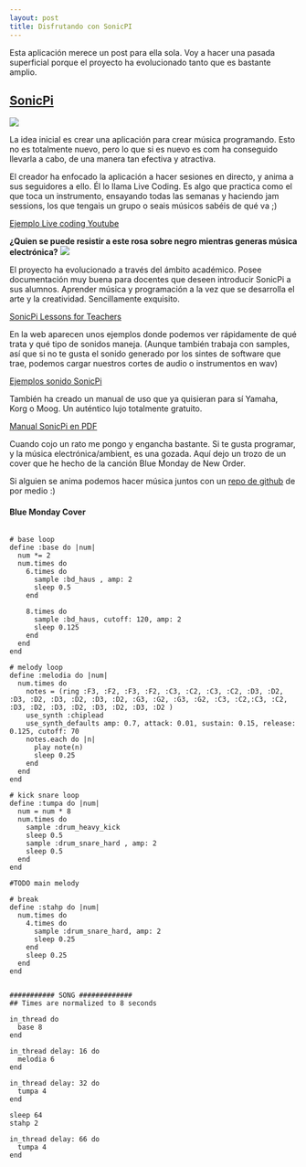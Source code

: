 ```yaml
---
layout: post
title: Disfrutando con SonicPI
---
```


Esta aplicación merece un post para ella sola.
Voy a hacer una pasada superficial porque el proyecto ha evolucionado tanto que es bastante amplio.
## [SonicPi](http://sonic-pi.net/)
![](https://i.imgur.com/uqhmqf2.png)

La idea inicial es crear una aplicación para crear música programando. Esto no es totalmente nuevo, pero lo que si es nuevo es com ha conseguido llevarla a cabo, de una manera tan efectiva y atractiva.

El creador ha enfocado la aplicación a hacer sesiones en directo, y anima a sus seguidores a ello. Él lo llama Live Coding. Es algo que practica como el que toca un instrumento, ensayando todas las semanas y haciendo jam sessions, los que tengais un grupo o seais músicos sabéis de qué va ;)


[Ejemplo Live coding Youtube](https://www.youtube.com/watch?v=KJPdbp1An2s)

**¿Quien se puede resistir a este rosa sobre negro mientras generas música electrónica?**
![](https://i.ytimg.com/vi/iJGb8chJHIE/maxresdefault.jpg)

El proyecto ha evolucionado a través del ámbito académico. Posee documentación muy buena para docentes que deseen introducir SonicPi a sus alumnos. Aprender música y programación a la vez que se desarrolla el arte y la creatividad. Sencillamente exquisito.

[SonicPi Lessons for Teachers](https://www.raspberrypi.org/learning/sonic-pi-lessons/
  )

En la web aparecen unos ejemplos donde podemos ver rápidamente de qué trata y qué tipo de sonidos maneja. (Aunque también trabaja con samples, así que si no te gusta el sonido generado por los sintes de software que trae, podemos cargar nuestros cortes de audio o instrumentos en wav)

[Ejemplos sonido SonicPi](http://sonic-pi.net/#examples)


También ha creado un manual de uso que ya quisieran para sí Yamaha, Korg o Moog. Un auténtico lujo totalmente gratuito.

[Manual SonicPi en PDF](https://www.raspberrypi.org/magpi-issues/Essentials_Sonic_Pi-v1.pdf)


Cuando cojo un rato me pongo y engancha bastante. Si te gusta programar, y la música electrónica/ambient, es una gozada.
Aquí dejo un trozo de un cover que he hecho de la canción Blue Monday de New Order.

Si alguien se anima podemos hacer música juntos con un [repo de github](https://github.com/RadW2020/SonicPI_Songs) de por medio :)

#### Blue Monday Cover ####

```

# base loop
define :base do |num|
  num *= 2
  num.times do
    6.times do
      sample :bd_haus , amp: 2
      sleep 0.5
    end

    8.times do
      sample :bd_haus, cutoff: 120, amp: 2
      sleep 0.125
    end
  end
end

# melody loop
define :melodia do |num|
  num.times do
    notes = (ring :F3, :F2, :F3, :F2, :C3, :C2, :C3, :C2, :D3, :D2, :D3, :D2, :D3, :D2, :D3, :D2, :G3, :G2, :G3, :G2, :C3, :C2,:C3, :C2, :D3, :D2, :D3, :D2, :D3, :D2, :D3, :D2 )
    use_synth :chiplead
    use_synth_defaults amp: 0.7, attack: 0.01, sustain: 0.15, release: 0.125, cutoff: 70
    notes.each do |n|
      play note(n)
      sleep 0.25
    end
  end
end

# kick snare loop
define :tumpa do |num|
  num = num * 8
  num.times do
    sample :drum_heavy_kick
    sleep 0.5
    sample :drum_snare_hard , amp: 2
    sleep 0.5
  end
end

#TODO main melody

# break
define :stahp do |num|
  num.times do
    4.times do
      sample :drum_snare_hard, amp: 2
      sleep 0.25
    end
    sleep 0.25
  end
end


########### SONG #############
## Times are normalized to 8 seconds

in_thread do
  base 8
end

in_thread delay: 16 do
  melodia 6
end

in_thread delay: 32 do
  tumpa 4
end

sleep 64
stahp 2

in_thread delay: 66 do
  tumpa 4
end

```
